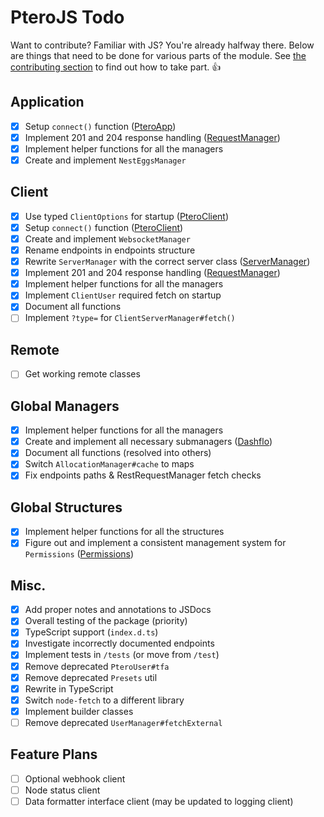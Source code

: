 # PteroJS Todo

Want to contribute? Familiar with JS? You're already halfway there. Below are things that need to be done for various parts of the module. See [the contributing section](https://github.com/devnote-dev/PteroJS#contributing) to find out how to take part. 👍

## Application

-   [x] Setup `connect()` function ([PteroApp](https://github.com/devnote-dev/PteroJS/blob/main/src/application/PteroApp.js#L33))
-   [x] Implement 201 and 204 response handling ([RequestManager](https://github.com/devnote-dev/PteroJS/blob/main/src/application/managers/RequestManager.js))
-   [x] Implement helper functions for all the managers
-   [x] Create and implement `NestEggsManager`

## Client

-   [x] Use typed `ClientOptions` for startup ([PteroClient](https://github.com/devnote-dev/PteroJS/blob/main/src/client/PteroClient.js#L13))
-   [x] Setup `connect()` function ([PteroClient](https://github.com/devnote-dev/PteroJS/blob/main/src/client/PteroClient.js#L26))
-   [x] Create and implement `WebsocketManager`
-   [x] Rename endpoints in endpoints structure
-   [x] Rewrite `ServerManager` with the correct server class ([ServerManager](https://github.com/devnote-dev/PteroJS/blob/main/src/client/managers/ServerManager.js))
-   [x] Implement 201 and 204 response handling ([RequestManager](https://github.com/devnote-dev/PteroJS/blob/main/src/client/managers/RequestManager.js))
-   [x] Implement helper functions for all the managers
-   [x] Implement `ClientUser` required fetch on startup
-   [x] Document all functions
-   [ ] Implement `?type=` for `ClientServerManager#fetch()`

## Remote

-   [ ] Get working remote classes

## Global Managers

-   [x] Implement helper functions for all the managers
-   [x] Create and implement all necessary submanagers ([Dashflo](https://dashflo.net/docs/api/pterodactyl/v1/#req_dc39cc65e67d47bd8fb37449a8559935))
-   [x] Document all functions (resolved into others)
-   [x] Switch `AllocationManager#cache` to maps
-   [x] Fix endpoints paths & RestRequestManager fetch checks

## Global Structures

-   [x] Implement helper functions for all the structures
-   [x] Figure out and implement a consistent management system for `Permissions` ([Permissions](https://github.com/devnote-dev/PteroJS/blob/main/src/structures/Permissions.js))

## Misc.

-   [x] Add proper notes and annotations to JSDocs
-   [x] Overall testing of the package (priority)
-   [x] TypeScript support (`index.d.ts`)
-   [x] Investigate incorrectly documented endpoints
-   [x] Implement tests in `/tests` (or move from `/test`)
-   [x] Remove deprecated `PteroUser#tfa`
-   [x] Remove deprecated `Presets` util
-   [x] Rewrite in TypeScript
-   [x] Switch `node-fetch` to a different library
-   [x] Implement builder classes
-   [ ] Remove deprecated `UserManager#fetchExternal`

## Feature Plans

-   [ ] Optional webhook client
-   [ ] Node status client
-   [ ] Data formatter interface client (may be updated to logging client)
